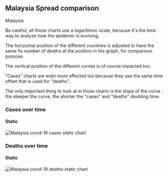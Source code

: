 ## Malaysia Spread comparison 

Malaysia



Be careful, all those charts use a logarithmic scale, because it's the best way to analyze how the epidemic is evolving.
 
The horizontal position of the different countries is adjusted to have the same fix number of deaths at the position in the graph, for comparison purpose.

The vertical position of the different curves is of course impacted too.

"Cases" charts are even more affected too because they use the same time offset that is used for "deaths".

The only important thing to look at in those charts is the slope of the curve : the steeper the curve, the shorter the "cases" and "deaths" doubling time.



 
### Cases over time
 
#### Static
![Malaysia covid-19 cases static chart](https://raw.githubusercontent.com/madlag/coronavirus_study/master/notebooks/graphs/2020-03-20/countries/Malaysia/2020-03-20_Malaysia_deaths.png "Malaysia covid-19 cases static chart")   

 
### Deaths over time
 
#### Static
![Malaysia covid-19 deaths static chart](https://raw.githubusercontent.com/madlag/coronavirus_study/master/notebooks/graphs/2020-03-20/countries/Malaysia/2020-03-20_Malaysia_deaths.png "Malaysia covid-19 deaths static chart")   

